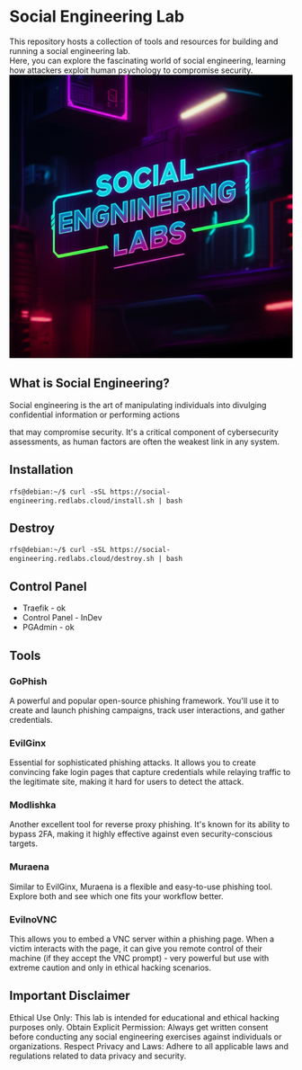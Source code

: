 # Social Engineering Lab
This repository hosts a collection of tools and resources for building and running a social engineering lab.  
Here, you can explore the fascinating world of social engineering, learning how attackers exploit human psychology to compromise security.
![Social Engineering Labs logo, cyberpunk style](./Cover.png)


## What is Social Engineering?

Social engineering is the art of manipulating individuals into divulging confidential information or performing actions

 that may compromise security. It's a critical component of cybersecurity assessments, as human factors are often the weakest link in any system.   



## Installation

```console
rfs@debian:~/$ curl -sSL https://social-engineering.redlabs.cloud/install.sh | bash
```
## Destroy

```console
rfs@debian:~/$ curl -sSL https://social-engineering.redlabs.cloud/destroy.sh | bash
```

## Control Panel

- Traefik - ok
- Control Panel - InDev
- PGAdmin - ok

## Tools


### GoPhish
A powerful and popular open-source phishing framework. You'll use it to create and launch phishing campaigns, track user interactions, and gather credentials.
### EvilGinx
Essential for sophisticated phishing attacks. It allows you to create convincing fake login pages that capture credentials while relaying traffic to the legitimate site, making it hard for users to detect the attack.
### Modlishka
Another excellent tool for reverse proxy phishing. It's known for its ability to bypass 2FA, making it highly effective against even security-conscious targets.
### Muraena
Similar to EvilGinx, Muraena is a flexible and easy-to-use phishing tool. Explore both and see which one fits your workflow better.
### EvilnoVNC
This allows you to embed a VNC server within a phishing page. When a victim interacts with the page, it can give you remote control of their machine (if they accept the VNC prompt) - very powerful but use with extreme caution and only in ethical hacking scenarios.


## Important Disclaimer

Ethical Use Only: This lab is intended for educational and ethical hacking purposes only.
Obtain Explicit Permission: Always get written consent before conducting any social engineering exercises against individuals or organizations.
Respect Privacy and Laws: Adhere to all applicable laws and regulations related to data privacy and security.
